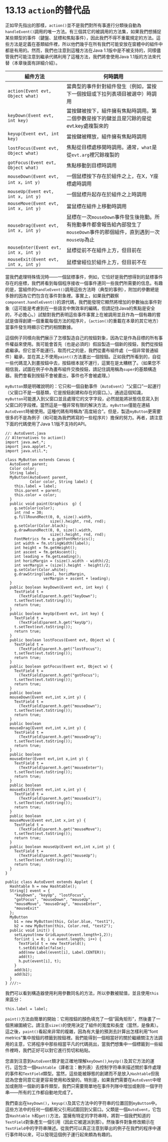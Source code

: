 # 13.13 `action`的替代品

正如早先指出的那樣，`action()`並不是我們對所有事進行分類後自動為`handleEvent()`調用的唯一方法。有三個其它的被調用的方法集，如果我們想捕捉某些類型的事件（鍵盤、鼠標和焦點事件），因此我們不得不重載規定的方法。這些方法是定義在基類組件裡，所以他們幾乎在所有我們可能安放在窗體中的組件中都是有用的。然而，我們也注意到這種方法在Java 1.1版中是不被支持的，同樣儘管我們可能注意到繼承代碼利用了這種方法，我們將會使用Java 1.1版的方法來代替（本章後面有詳細介紹）。

| 組件方法 | 何時調用 |
| --- | --- |
| `action(Event evt, Object what)` | 當典型的事件針對組件發生（例如，當按下一個按鈕或下拉列表項目被選中）時調用 |
| `keyDown(Event evt, int key)` | 當按鍵被按下，組件擁有焦點時調用。第二個參數是按下的鍵並且是冗餘的是從evt.key處複製來的 |
| `keyup(Event evt, int key)` | 當按鍵被釋放，組件擁有焦點時調用 |
| `lostFocus(Event evt, Object what)` | 焦點從目標處移開時調用。通常，`what`是從`evt.arg`裡冗餘複製的 |
| `gotFocus(Event evt, Object what)` | 焦點移動到目標時調用 |
| `mouseDown(Event evt, int x，int y)` | 一個鼠標按下存在於組件之上，在X，Y座標處時調用 |
| `mouseUp(Event evt, int x, int y)` | 一個鼠標升起存在於組件之上時調用 |
| `mouseMove(Event evt, int x, int y)` | 當鼠標在組件上移動時調用 |
| `mouseDrag(Event evt, int x, int y)` | 鼠標在一次`mouseDown`事件發生後拖動。所有拖動事件都會報告給內部發生了`mouseDown`事件的那個組件，直到遇到一次`mouseUp`為止 |
| `mouseEnter(Event evt, int x, int y)` | 鼠標從前不在組件上方，但目前在 |
| `mouseExit(Event evt, int x, int y)` | 鼠標曾經位於組件上方，但目前不在 |

當我們處理特殊情況時——一個鼠標事件，例如，它恰好是我們想得到的鼠標事件存在的座標，我們將看到每個程序接收一個事件連同一些我們所需要的信息。有趣的是，當組件的`handleEvent()`調用這些方法時（典型的事例），附加的參數總是多餘的因為它們包含在事件對象裡。事實上，如果我們觀察`component.handleEvent()`的源代碼，我們能發現它顯然將增加的參數抽出事件對象（這可能是考慮到在一些語言中無效率的編碼，但請記住Java的焦點是安全的，不必擔心。）試驗對我們表明這些事件事實上在被調用並且作為一個有趣的嘗試是值得創建一個重載每個方法的程序片，（`action()`的重載在本章的其它地方）當事件發生時顯示它們的相關數據。

這個例子同樣向我們展示了怎樣製造自己的按鈕對象，因為它是作為目標的所有事件權益來使用。我可能會首先（也是必須的）假設製造一個新的按鈕，我們從按鈕處繼承。但它並不能運行。取而代之的是，我們從畫布組件處（一個非常普通組件）繼承，並在其上不使用`paint()`方法畫出一個按鈕。正如我們所看到的，自從一些代碼混入到畫按鈕中去，按鈕根本就不運行，這實在是太糟糕了。（如果您不相信我，試圖在例子中為畫布組件交換按鈕，請記住調用稱為`super`的基類構造器。我們會看到按鈕不會被畫出，事件也不會被處理。）

`myButton`類是明確說明的：它只和一個自動事件（`AutoEvent`）“父窗口”一起運行（父窗口不是一個基類，它是按鈕創建和存在的窗口。）。通過這個知識，`myButton`可能進入到父窗口並且處理它的文字字段，必然就能將狀態信息寫入到父窗口的字段裡。當然這是一種非常有限的解決方法，`myButton`僅能在連結`AutoEvent`時被使用。這種代碼有時稱為“高度結合”。但是，製造`myButton`更需要很多的不是為例子（和可能為我們將寫的一些程序片）擔保的努力。再者，請注意下面的代碼使用了Java 1.1版不支持的API。

```
//: AutoEvent.java
// Alternatives to action()
import java.awt.*;
import java.applet.*;
import java.util.*;

class MyButton extends Canvas {
  AutoEvent parent;
  Color color;
  String label;
  MyButton(AutoEvent parent,
           Color color, String label) {
    this.label = label;
    this.parent = parent;
    this.color = color;
  }
  public void paint(Graphics  g) {
    g.setColor(color);
    int rnd = 30;
    g.fillRoundRect(0, 0, size().width,
                    size().height, rnd, rnd);
    g.setColor(Color.black);
    g.drawRoundRect(0, 0, size().width,
                    size().height, rnd, rnd);
    FontMetrics fm = g.getFontMetrics();
    int width = fm.stringWidth(label);
    int height = fm.getHeight();
    int ascent = fm.getAscent();
    int leading = fm.getLeading();
    int horizMargin = (size().width - width)/2;
    int verMargin = (size().height - height)/2;
    g.setColor(Color.white);
    g.drawString(label, horizMargin,
                 verMargin + ascent + leading);
  }
  public boolean keyDown(Event evt, int key) {
    TextField t =
      (TextField)parent.h.get("keyDown");
    t.setText(evt.toString());
    return true;
  }
  public boolean keyUp(Event evt, int key) {
    TextField t =
      (TextField)parent.h.get("keyUp");
    t.setText(evt.toString());
    return true;
  }
  public boolean lostFocus(Event evt, Object w) {
    TextField t =
      (TextField)parent.h.get("lostFocus");
    t.setText(evt.toString());
    return true;
  }
  public boolean gotFocus(Event evt, Object w) {
    TextField t =
      (TextField)parent.h.get("gotFocus");
    t.setText(evt.toString());
    return true;
  }
  public boolean
  mouseDown(Event evt,int x,int y) {
    TextField t =
      (TextField)parent.h.get("mouseDown");
    t.setText(evt.toString());
    return true;
  }
  public boolean
  mouseDrag(Event evt,int x,int y) {
    TextField t =
      (TextField)parent.h.get("mouseDrag");
    t.setText(evt.toString());
    return true;
  }
  public boolean
  mouseEnter(Event evt,int x,int y) {
    TextField t =
      (TextField)parent.h.get("mouseEnter");
    t.setText(evt.toString());
    return true;
  }
  public boolean
  mouseExit(Event evt,int x,int y) {
    TextField t =
      (TextField)parent.h.get("mouseExit");
    t.setText(evt.toString());
    return true;
  }
  public boolean
  mouseMove(Event evt,int x,int y) {
    TextField t =
      (TextField)parent.h.get("mouseMove");
    t.setText(evt.toString());
    return true;
  }
  public boolean mouseUp(Event evt,int x,int y) {
    TextField t =
      (TextField)parent.h.get("mouseUp");
    t.setText(evt.toString());
    return true;
  }
}

public class AutoEvent extends Applet {
  Hashtable h = new Hashtable();
  String[] event = {
    "keyDown", "keyUp", "lostFocus",
    "gotFocus", "mouseDown", "mouseUp",
    "mouseMove", "mouseDrag", "mouseEnter",
    "mouseExit"
  };
  MyButton
    b1 = new MyButton(this, Color.blue, "test1"),
    b2 = new MyButton(this, Color.red, "test2");
  public void init() {
    setLayout(new GridLayout(event.length+1,2));
    for(int i = 0; i < event.length; i++) {
      TextField t = new TextField();
      t.setEditable(false);
      add(new Label(event[i], Label.CENTER));
      add(t);
      h.put(event[i], t);
    }
    add(b1);
    add(b2);
  }
} ///:~
```

我們可以看到構造器使用利用參數同名的方法，所以參數被賦值，並且使用`this`來區分：

```
this.label = label;
```

`paint()`方法由簡單的開始：它用按鈕的顏色填充了一個“圓角矩形”，然後畫了一個黑線圍繞它。請注意`size()`的使用決定了組件的寬度和長度（當然，是像素）。這之後，`paint()`看起來非常的複雜，因為有大量的預測去計算出怎樣利用“font metrics”集中按鈕的標籤到按鈕裡。我們能得到一個相當好的關於繼續關注方法調用的主意，它將程序中那些相當平凡的代碼挑出，當我們想集中一個標籤到一些組件裡時，我們正好可以對它進行剪切和粘貼。

您直到注意到`AutoEvent`類才能正確地理解`keyDown()`,`keyUp()`及其它方法的運行。這包含一個`Hashtable`（譯者注：散列表）去控制字符串來描述關於事件處理的事件和`TextField`類型。當然，這些能被靜態的創建而不是放入`Hashtable`但我認為您會同意它是更容易使用和改變的。特別是，如果我們需要在`AutoEvent`中增加或刪除一個新的事件類型，我們只需要簡單地在事件列隊中增加或刪除一個字符串——所有的工作都自動地完成了。

我們查出在`keyDown()`，`keyup()`及其它方法中的字符串的位置回到`myButton`中。這些方法中的任何一個都用父引用試圖回到父窗口。父類是一個`AutoEvent`，它包含`Hashtable h`和`get()`方法，當擁有特定的字符串時，將對一個我們知道的`TextField`對象產生一個引用（因此它被選派到那）。然後事件對象修改顯示在`TextField`中的字符串陳述。從我們可以真正注意到舉出的例子在我們的程序中運行事件時以來，可以發現這個例子運行起來頗為有趣的。
